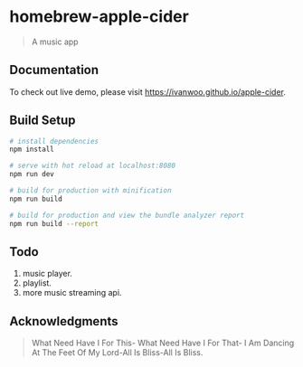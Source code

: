 # homebrew-apple-cider

> A  music app

## Documentation
To check out live demo, please visit https://ivanwoo.github.io/apple-cider.

## Build Setup

``` bash
# install dependencies
npm install

# serve with hot reload at localhost:8080
npm run dev

# build for production with minification
npm run build

# build for production and view the bundle analyzer report
npm run build --report
```

## Todo
1. music player.
2. playlist.
3. more music streaming api.

## Acknowledgments

> What Need Have I For This- What Need Have I For That- I Am Dancing At The Feet Of My Lord-All Is Bliss-All Is Bliss.
